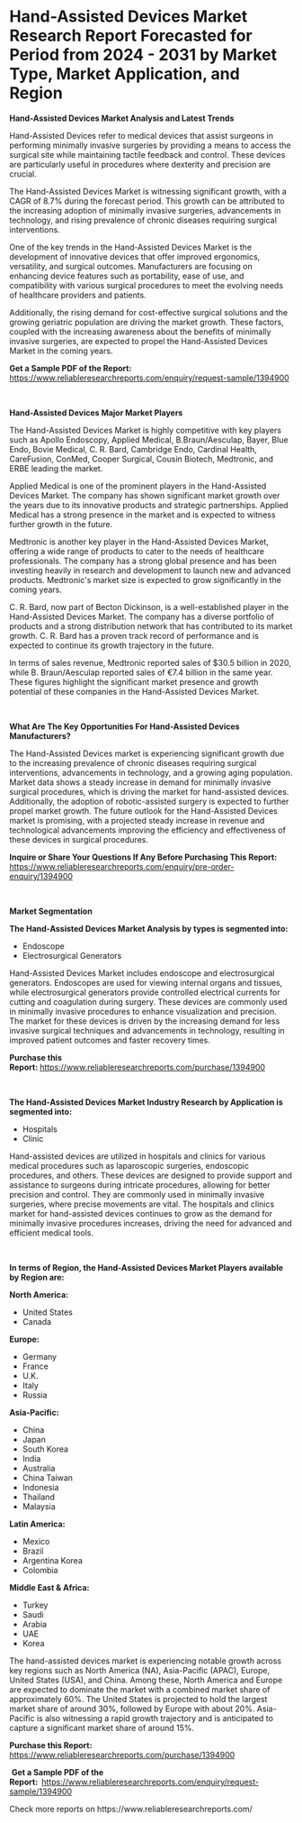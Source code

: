 <p><h1>Hand-Assisted Devices Market Research Report Forecasted for Period from 2024 -  2031 by Market Type, Market Application, and Region</h1></p><p><strong>Hand-Assisted Devices Market Analysis and Latest Trends</strong></p>
<p><p>Hand-Assisted Devices refer to medical devices that assist surgeons in performing minimally invasive surgeries by providing a means to access the surgical site while maintaining tactile feedback and control. These devices are particularly useful in procedures where dexterity and precision are crucial.</p><p>The Hand-Assisted Devices Market is witnessing significant growth, with a CAGR of 8.7% during the forecast period. This growth can be attributed to the increasing adoption of minimally invasive surgeries, advancements in technology, and rising prevalence of chronic diseases requiring surgical interventions.</p><p>One of the key trends in the Hand-Assisted Devices Market is the development of innovative devices that offer improved ergonomics, versatility, and surgical outcomes. Manufacturers are focusing on enhancing device features such as portability, ease of use, and compatibility with various surgical procedures to meet the evolving needs of healthcare providers and patients.</p><p>Additionally, the rising demand for cost-effective surgical solutions and the growing geriatric population are driving the market growth. These factors, coupled with the increasing awareness about the benefits of minimally invasive surgeries, are expected to propel the Hand-Assisted Devices Market in the coming years.</p></p>
<p><strong>Get a Sample PDF of the Report:&nbsp;</strong> <a href="https://www.reliableresearchreports.com/enquiry/request-sample/1394900">https://www.reliableresearchreports.com/enquiry/request-sample/1394900</a></p>
<p>&nbsp;</p>
<p><strong>Hand-Assisted Devices Major Market Players</strong></p>
<p><p>The Hand-Assisted Devices Market is highly competitive with key players such as Apollo Endoscopy, Applied Medical, B.Braun/Aesculap, Bayer, Blue Endo, Bovie Medical, C. R. Bard, Cambridge Endo, Cardinal Health, CareFusion, ConMed, Cooper Surgical, Cousin Biotech, Medtronic, and ERBE leading the market.</p><p>Applied Medical is one of the prominent players in the Hand-Assisted Devices Market. The company has shown significant market growth over the years due to its innovative products and strategic partnerships. Applied Medical has a strong presence in the market and is expected to witness further growth in the future.</p><p>Medtronic is another key player in the Hand-Assisted Devices Market, offering a wide range of products to cater to the needs of healthcare professionals. The company has a strong global presence and has been investing heavily in research and development to launch new and advanced products. Medtronic's market size is expected to grow significantly in the coming years.</p><p>C. R. Bard, now part of Becton Dickinson, is a well-established player in the Hand-Assisted Devices Market. The company has a diverse portfolio of products and a strong distribution network that has contributed to its market growth. C. R. Bard has a proven track record of performance and is expected to continue its growth trajectory in the future.</p><p>In terms of sales revenue, Medtronic reported sales of $30.5 billion in 2020, while B. Braun/Aesculap reported sales of €7.4 billion in the same year. These figures highlight the significant market presence and growth potential of these companies in the Hand-Assisted Devices Market.</p></p>
<p>&nbsp;</p>
<p><strong>What Are The Key Opportunities For Hand-Assisted Devices Manufacturers?</strong></p>
<p><p>The Hand-Assisted Devices market is experiencing significant growth due to the increasing prevalence of chronic diseases requiring surgical interventions, advancements in technology, and a growing aging population. Market data shows a steady increase in demand for minimally invasive surgical procedures, which is driving the market for hand-assisted devices. Additionally, the adoption of robotic-assisted surgery is expected to further propel market growth. The future outlook for the Hand-Assisted Devices market is promising, with a projected steady increase in revenue and technological advancements improving the efficiency and effectiveness of these devices in surgical procedures.</p></p>
<p><strong>Inquire or Share Your Questions If Any Before Purchasing This Report:</strong> <a href="https://www.reliableresearchreports.com/enquiry/pre-order-enquiry/1394900">https://www.reliableresearchreports.com/enquiry/pre-order-enquiry/1394900</a></p>
<p>&nbsp;</p>
<p><strong>Market Segmentation</strong></p>
<p><strong>The Hand-Assisted Devices Market Analysis by types is segmented into:</strong></p>
<p><ul><li>Endoscope</li><li>Electrosurgical Generators</li></ul></p>
<p><p>Hand-Assisted Devices Market includes endoscope and electrosurgical generators. Endoscopes are used for viewing internal organs and tissues, while electrosurgical generators provide controlled electrical currents for cutting and coagulation during surgery. These devices are commonly used in minimally invasive procedures to enhance visualization and precision. The market for these devices is driven by the increasing demand for less invasive surgical techniques and advancements in technology, resulting in improved patient outcomes and faster recovery times.</p></p>
<p><strong>Purchase this Report:&nbsp;</strong><a href="https://www.reliableresearchreports.com/purchase/1394900">https://www.reliableresearchreports.com/purchase/1394900</a></p>
<p>&nbsp;</p>
<p><strong>The Hand-Assisted Devices Market Industry Research by Application is segmented into:</strong></p>
<p><ul><li>Hospitals</li><li>Clinic</li></ul></p>
<p><p>Hand-assisted devices are utilized in hospitals and clinics for various medical procedures such as laparoscopic surgeries, endoscopic procedures, and others. These devices are designed to provide support and assistance to surgeons during intricate procedures, allowing for better precision and control. They are commonly used in minimally invasive surgeries, where precise movements are vital. The hospitals and clinics market for hand-assisted devices continues to grow as the demand for minimally invasive procedures increases, driving the need for advanced and efficient medical tools.</p></p>
<p>&nbsp;</p>
<p><strong>In terms of Region, the Hand-Assisted Devices Market Players available by Region are:</strong></p>
<p>
    <p> <strong> North America: </strong>
        <ul>
            <li>United States</li>
            <li>Canada</li>
        </ul>
        </p> 
    <p> <strong> Europe: </strong>
        <ul>
            <li>Germany</li>
            <li>France</li>
            <li>U.K.</li>
            <li>Italy</li>
            <li>Russia</li>
        </ul>
        </p> 
    <p> <strong> Asia-Pacific: </strong>
        <ul>
            <li>China</li>
            <li>Japan</li>
            <li>South Korea</li>
            <li>India</li>
            <li>Australia</li>
            <li>China Taiwan</li>
            <li>Indonesia</li>
            <li>Thailand</li>
            <li>Malaysia</li>
        </ul>
        </p> 
    <p> <strong> Latin America: </strong>
        <ul>
            <li>Mexico</li>
            <li>Brazil</li>
            <li>Argentina Korea</li>
            <li>Colombia</li>
        </ul>
        </p> 
    <p> <strong> Middle East & Africa: </strong>
        <ul>
            <li>Turkey</li>
            <li>Saudi</li>
            <li>Arabia</li>
            <li>UAE</li>
            <li>Korea</li>
        </ul>
    </p>
    </p>
<p><p>The hand-assisted devices market is experiencing notable growth across key regions such as North America (NA), Asia-Pacific (APAC), Europe, United States (USA), and China. Among these, North America and Europe are expected to dominate the market with a combined market share of approximately 60%. The United States is projected to hold the largest market share of around 30%, followed by Europe with about 20%. Asia-Pacific is also witnessing a rapid growth trajectory and is anticipated to capture a significant market share of around 15%.</p></p>
<p><strong>Purchase this Report: </strong><a href="https://www.reliableresearchreports.com/purchase/1394900">https://www.reliableresearchreports.com/purchase/1394900</a></p>
<p>&nbsp;<strong>Get a Sample PDF of the Report:&nbsp;&nbsp;</strong><a href="https://www.reliableresearchreports.com/enquiry/request-sample/1394900">https://www.reliableresearchreports.com/enquiry/request-sample/1394900</a></p>
<p><strong></strong></p>
<p>Check more reports on https://www.reliableresearchreports.com/</p>